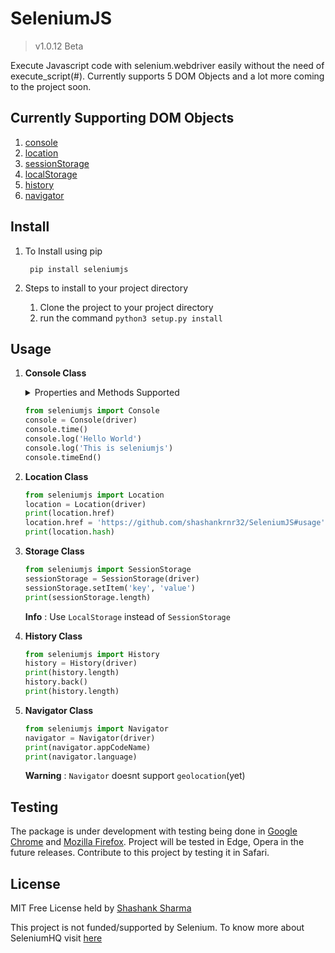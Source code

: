 
# SeleniumJS

>v1.0.12 Beta

Execute Javascript code with selenium.webdriver easily without the need of execute_script(#). Currently supports 5 DOM Objects and a lot more coming to the project soon.

## Currently Supporting  DOM Objects
	
1. [console](https://www.w3schools.com/jsref/obj_console.asp)
2. [location](https://www.w3schools.com/jsref/obj_location.asp)
3. [sessionStorage](https://www.w3schools.com/jsref/prop_win_sessionstorage.asp)
4. [localStorage](https://www.w3schools.com/jsref/obj_storage.asp)
5. [history](https://www.w3schools.com/jsref/obj_history.asp)
6. [navigator](https://www.w3schools.com/jsref/obj_navigator.asp)
## Install
1. To Install using pip

		pip install seleniumjs

2. Steps to install to your project directory

	1. Clone the project to your project directory
	2. run the command `python3 setup.py install`

## Usage
1. **Console Class**
	
	<details>
		<summary>Properties and Methods Supported</summary>
	
		console.clear()
		console.count(label = None)
		console.countReset(label = None)
		console.error(message)
		console.group(label = None)
		console.groupCollapsed(label = None)
		console.groupEnd(label = None)
		console.info(message)
		console.log(message)
		console.table(object)
		console.time(label = None)
		console.timeEnd(label = None)
		console.timeLog(label = None)
		console.trace(label = None)
		console.warn(message)
	</details>

	```python
	from seleniumjs import Console
	console = Console(driver)
	console.time()
	console.log('Hello World')
	console.log('This is seleniumjs')
	console.timeEnd()
	```
 
2. **Location Class**

	```python
	from seleniumjs import Location
	location = Location(driver)
	print(location.href)
	location.href = 'https://github.com/shashankrnr32/SeleniumJS#usage'
	print(location.hash)
	```
	
3. **Storage Class**
	
	```python
	from seleniumjs import SessionStorage
	sessionStorage = SessionStorage(driver)
	sessionStorage.setItem('key', 'value')
	print(sessionStorage.length)
	```
	
	**Info** : Use `LocalStorage` instead of `SessionStorage`

4. **History Class**

	```python
	from seleniumjs import History
	history = History(driver)
	print(history.length)
	history.back()
	print(history.length)
	```
5. **Navigator Class**

	```python
	from seleniumjs import Navigator
	navigator = Navigator(driver)
	print(navigator.appCodeName)
	print(navigator.language)
	```
	**Warning** : `Navigator` doesnt support `geolocation`(yet)
## Testing

The package is under development with testing being done in [Google Chrome](https://sites.google.com/a/chromium.org/chromedriver/) and [Mozilla Firefox](https://github.com/mozilla/geckodriver/). Project will be tested in Edge, Opera in the future releases. Contribute to this project by testing it in Safari. 

## License
MIT Free License held by [Shashank Sharma](mailto:shashankrnr32@gmail.com)

This project is not funded/supported by Selenium. To know more about SeleniumHQ visit [here](https://www.seleniumhq.org/)